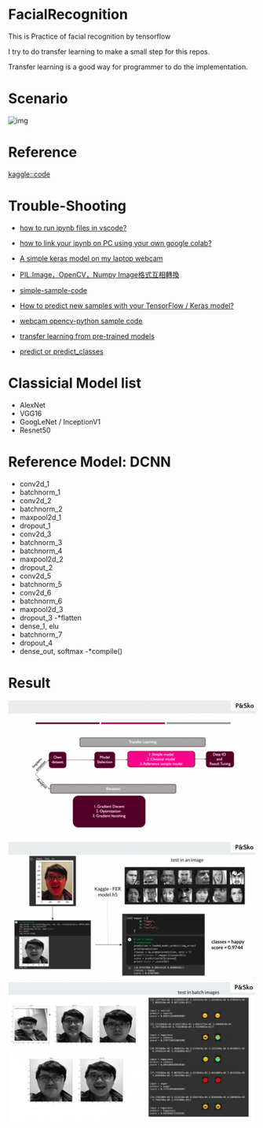 # FacialRecognition
  This is Practice of facial recognition by tensorflow
  
  I try to do transfer learning to make a small step for this repos. 
  
  Transfer learning is a good way for programmer to do the implementation.
  
# Scenario
![img](https://miro.medium.com/max/868/1*6xp-IY-M8lEEEN0UuUBq0w.jpeg)

# Reference
[kaggle::code](https://www.kaggle.com/gauravsharma99/facial-emotion-recognition)<br>

# Trouble-Shooting
* [how to run ipynb files in vscode?](https://towardsdatascience.com/jupyter-notebook-in-visual-studio-code-3fc21a36fe43)<br>

* [how to link your ipynb on PC using your own google colab?](https://stackoverflow.com/questions/59508225/is-it-possible-to-connect-vscode-on-a-local-machine-with-google-colab-the-fre)
* [A simple keras model on my laptop webcam](https://medium.com/@jinilcs/a-simple-keras-model-on-my-laptop-webcam-dda77521e6a0)

* [PIL.Image，OpenCV，Numpy Image格式互相轉換](https://ithelp.ithome.com.tw/articles/10230274)

* [simple-sample-code](https://github.com/DC-Cheng/webcam-model/blob/master/detect_me.py)

* [How to predict new samples with your TensorFlow / Keras model?](https://www.machinecurve.com/index.php/2020/02/21/how-to-predict-new-samples-with-your-keras-model/)

* [webcam opencv-python sample code](https://www.codegrepper.com/code-examples/python/opencv+webcam+test+python)

* [transfer learning from pre-trained models](
https://towardsdatascience.com/transfer-learning-from-pre-trained-models-f2393f124751)

* [predict or predict_classes](https://blog.csdn.net/zds13257177985/article/details/80638384)

# Classicial Model list
* AlexNet
* VGG16
* GoogLeNet / InceptionV1
* Resnet50

# Reference Model: DCNN
- conv2d_1
- batchnorm_1
- conv2d_2
- batchnorm_2
- maxpool2d_1
- dropout_1
- conv2d_3
- batchnorm_3
- batchnorm_4
- maxpool2d_2
- dropout_2
- conv2d_5
- batchnorm_5
- conv2d_6
- batchnorm_6
- maxpool2d_3
- dropout_3 
-*flatten
- dense_1, elu
- batchnorm_7
- dropout_4
- dense_out, softmax
-*compile()


# Result
  
  ![result-1](https://github.com/DC-Cheng/AI_facial_recognition/blob/master/fer-result-1.png?raw=true)
  ![result-2](https://github.com/DC-Cheng/AI_facial_recognition/blob/master/fer-result-2.png?raw=true)
  ![result-3](https://github.com/DC-Cheng/AI_facial_recognition/blob/master/fer-result-3.png?raw=true)
